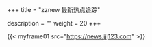+++
title = "zznew 最新热点追踪"

description = ""
weight = 20
+++

{{< myframe01 src="https://news.jjj123.com" >}}

